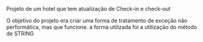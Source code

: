 Projeto de um hotel que tem atualização de Check-in e check-out

O objetivo do projeto era criar uma forma de tratamento de exceção não performática, mas que funcione.
a forma utilizada foi a utilização do método de STRING